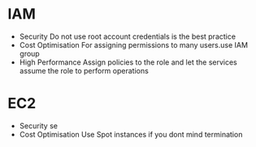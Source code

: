 # IAM
- Security
  Do not use root account credentials is the best practice
- Cost Optimisation
  For assigning permissions to many users.use IAM group
- High Performance
  Assign policies to the role and let the services assume the role to perform operations
 # EC2
 - Security
   se
 - Cost Optimisation
   Use Spot instances if you dont mind termination
   
  

